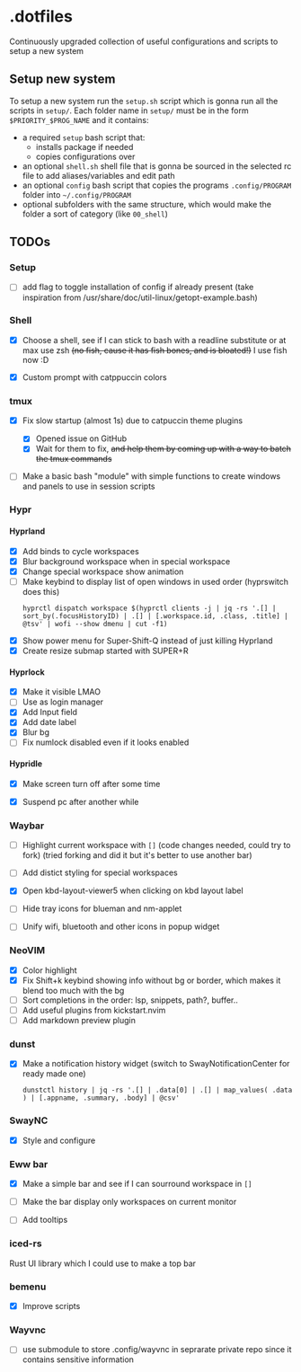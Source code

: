 # .dotfiles
Continuously upgraded collection of useful configurations and scripts to setup a new system

## Setup new system
To setup a new system run the `setup.sh` script which is gonna run all the scripts in `setup/`.
Each folder name in `setup/` must be in the form `$PRIORITY_$PROG_NAME` and it contains:
- a required `setup` bash script that:
  - installs package if needed
  - copies configurations over
- an optional `shell.sh` shell file that is gonna be sourced in the selected rc file to add aliases/variables and edit path
- an optional `config` bash script that copies the programs `.config/PROGRAM` folder into `~/.config/PROGRAM`
- optional subfolders with the same structure, which would make the folder a sort of category (like `00_shell`)


## TODOs

### Setup
- [ ] add flag to toggle installation of config if already present (take inspiration from /usr/share/doc/util-linux/getopt-example.bash)

### Shell
- [x] Choose a shell, see if I can stick to bash with a readline substitute or at max use zsh ~~(no fish, cause it has fish bones, and is bloated!)~~ I use fish now :D
- [x] Custom prompt with catppuccin colors


### tmux
- [x] Fix slow startup (almost 1s) due to catpuccin theme plugins
    - [x] Opened issue on GitHub
    - [x] Wait for them to fix, ~~and help them by coming up with a way to batch the tmux commands~~
- [ ] Make a basic bash "module" with simple functions to create windows and panels to use in session scripts


### Hypr
#### Hyprland
- [x] Add binds to cycle workspaces
- [x] Blur background workspace when in special workspace
- [x] Change special workspace show animation
- [ ] Make keybind to display list of open windows in used order (hyprswitch does this)
    ```shell
    hyprctl dispatch workspace $(hyprctl clients -j | jq -rs '.[] | sort_by(.focusHistoryID) | .[] | [.workspace.id, .class, .title] | @tsv' | wofi --show dmenu | cut -f1)
    ```
- [x] Show power menu for Super-Shift-Q instead of just killing Hyprland
- [x] Create resize submap started with SUPER+R

#### Hyprlock
- [x] Make it visible LMAO
- [ ] Use as login manager
- [x] Add Input field
- [x] Add date label
- [x] Blur bg
- [ ] Fix numlock disabled even if it looks enabled

#### Hypridle
- [x] Make screen turn off after some time
- [x] Suspend pc after another while


### Waybar

- [ ] Highlight current workspace with `[]` (code changes needed, could try to fork)
        (tried forking and did it but it's better to use another bar)
- [ ] Add distict styling for special workspaces
- [x] Open kbd-layout-viewer5 when clicking on kbd layout label
- [ ] Hide tray icons for blueman and nm-applet
- [ ] Unify wifi, bluetooth and other icons in popup widget


### NeoVIM

- [x] Color highlight [](https://github.com/brenoprata10/nvim-highlight-colors)
- [x] Fix Shift+k keybind showing info without bg or border, which makes it blend too much with the bg
- [ ] Sort completions in the order: lsp, snippets, path?, buffer.. [](https://www.reddit.com/r/neovim/comments/u3c3kw/how_do_you_sorting_cmp_completions_items/) 
- [ ] Add useful plugins from kickstart.nvim [](https://github.com/nvim-lua/kickstart.nvim/blob/master/init.lua)
- [ ] Add markdown preview plugin

### dunst
- [x] Make a notification history widget (switch to SwayNotificationCenter for ready made one)
    ```
    dunstctl history | jq -rs '.[] | .data[0] | .[] | map_values( .data ) | [.appname, .summary, .body] | @csv'
    ```


### SwayNC
- [x] Style and configure


### Eww bar
- [x] Make a simple bar and see if I can sourround workspace in `[]`
- [ ] Make the bar display only workspaces on current monitor
- [ ] Add tooltips


### iced-rs
Rust UI library which I could use to make a top bar


### bemenu
- [x] Improve scripts

### Wayvnc
- [ ] use submodule to store .config/wayvnc in seprarate private repo since it contains sensitive information
